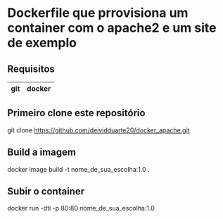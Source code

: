 # Dockerfile que prrovisiona um container com o apache2 e um site de exemplo

## Requisitos

| git | docker |
|-----|--------|

## Primeiro clone este repositório

git clone https://github.com/deividduarte20/docker_apache.git

## Build a imagem

docker image build -t nome_de_sua_escolha:1.0 .

## Subir o container

docker run -dti -p 80:80 nome_de_sua_escolha:1.0
